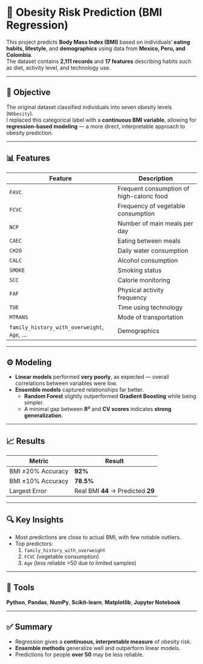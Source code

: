 # 🧠 Obesity Risk Prediction (BMI Regression)

This project predicts **Body Mass Index (BMI)** based on individuals’ **eating habits, lifestyle**, and **demographics** using data from **Mexico, Peru, and Colombia**.  
The dataset contains **2,111 records** and **17 features** describing habits such as diet, activity level, and technology use.

---

## 🎯 Objective

The original dataset classified individuals into seven obesity levels (`NObesity`).  
I replaced this categorical label with a **continuous BMI variable**, allowing for **regression-based modeling** — a more direct, interpretable approach to obesity prediction.

---

## 📊 Features

| Feature | Description |
|----------|-------------|
| `FAVC` | Frequent consumption of high-caloric food |
| `FCVC` | Frequency of vegetable consumption |
| `NCP` | Number of main meals per day |
| `CAEC` | Eating between meals |
| `CH2O` | Daily water consumption |
| `CALC` | Alcohol consumption |
| `SMOKE` | Smoking status |
| `SCC` | Calorie monitoring |
| `FAF` | Physical activity frequency |
| `TUE` | Time using technology |
| `MTRANS` | Mode of transportation |
| `family_history_with_overweight`, `Age`, ... | Demographics |

---

## ⚙️ Modeling

- **Linear models** performed **very poorly**, as expected — overall correlations between variables were low.  
- **Ensemble models** captured relationships far better.  
  - **Random Forest** slightly outperformed **Gradient Boosting** while being simpler.  
  - A minimal gap between **R²** and **CV scores** indicates **strong generalization**.

---

## 📈 Results

| Metric | Result |
|--------|---------|
| BMI ±20% Accuracy | **92%** |
| BMI ±10% Accuracy | **78.5%** |
| Largest Error | Real BMI **44** → Predicted **29** |

---

## 🔍 Key Insights

- Most predictions are close to actual BMI, with few notable outliers.  
- Top predictors:  
  1. `family_history_with_overweight`  
  2. `FCVC` (vegetable consumption)  
  3. `Age` (less reliable >50 due to limited samples)

---

## 🧰 Tools

**Python**, **Pandas**, **NumPy**, **Scikit-learn**, **Matplotlib**, **Jupyter Notebook**

---

## ✅ Summary

- Regression gives a **continuous, interpretable measure** of obesity risk.  
- **Ensemble methods** generalize well and outperform linear models.  
- Predictions for people **over 50** may be less reliable.
